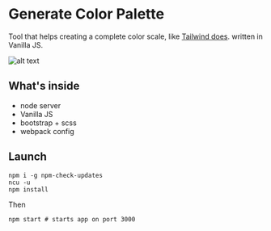 # Generate Color Palette
Tool that helps creating a complete color scale, like [Tailwind does](https://tailwindcss.com/docs/customizing-colors#naming-your-colors). written in Vanilla JS.

![alt text](./client/assets/images/screenshot.ong)

## What's inside
- node server
- Vanilla JS
- bootstrap + scss
- webpack config

## Launch
``` shell
npm i -g npm-check-updates
ncu -u
npm install
```
Then
```shell
npm start # starts app on port 3000
```

